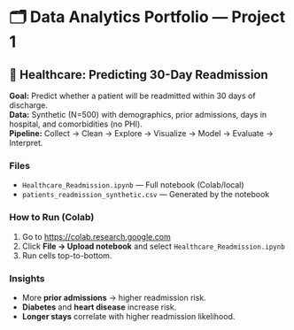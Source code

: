 # 🗂️ Data Analytics Portfolio — Project 1

## 🏥 Healthcare: Predicting 30-Day Readmission

**Goal:** Predict whether a patient will be readmitted within 30 days of discharge.  
**Data:** Synthetic (N=500) with demographics, prior admissions, days in hospital, and comorbidities (no PHI).  
**Pipeline:** Collect → Clean → Explore → Visualize → Model → Evaluate → Interpret.

### Files
- `Healthcare_Readmission.ipynb` — Full notebook (Colab/local)
- `patients_readmission_synthetic.csv` — Generated by the notebook

### How to Run (Colab)
1. Go to https://colab.research.google.com
2. Click **File → Upload notebook** and select `Healthcare_Readmission.ipynb`
3. Run cells top-to-bottom.

### Insights
- More **prior admissions** → higher readmission risk.
- **Diabetes** and **heart disease** increase risk.
- **Longer stays** correlate with higher readmission likelihood.
